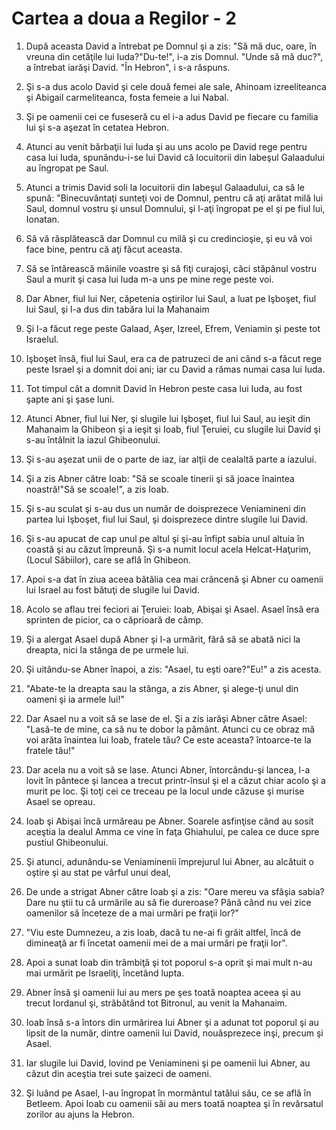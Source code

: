 # Cartea a doua a Regilor - 2

1. După aceasta David a întrebat pe Domnul şi a zis: "Să mă duc, oare, în vreuna din cetăţile lui Iuda?"Du-te!", i-a zis Domnul. "Unde să mă duc?", a întrebat iarăşi David. "În Hebron", i s-a răspuns. 

2. Şi s-a dus acolo David şi cele două femei ale sale, Ahinoam izreeliteanca şi Abigail carmeliteanca, fosta femeie a lui Nabal. 

3. Şi pe oamenii cei ce fuseseră cu el i-a adus David pe fiecare cu familia lui şi s-a aşezat în cetatea Hebron. 

4. Atunci au venit bărbaţii lui Iuda şi au uns acolo pe David rege pentru casa lui Iuda, spunându-i-se lui David că locuitorii din Iabeşul Galaadului au îngropat pe Saul. 

5. Atunci a trimis David soli la locuitorii din Iabeşul Galaadului, ca să le spună: "Binecuvântaţi sunteţi voi de Domnul, pentru că aţi arătat milă lui Saul, domnul vostru şi unsul Domnului, şi l-aţi îngropat pe el şi pe fiul lui, Ionatan. 

6. Să vă răsplătească dar Domnul cu milă şi cu credincioşie, şi eu vă voi face bine, pentru că aţi făcut aceasta. 

7. Să se întărească mâinile voastre şi să fiţi curajoşi, căci stăpânul vostru Saul a murit şi casa lui luda m-a uns pe mine rege peste voi. 

8. Dar Abner, fiul lui Ner, căpetenia oştirilor lui Saul, a luat pe Işboşet, fiul lui Saul, şi l-a dus din tabăra lui la Mahanaim 

9. Şi l-a făcut rege peste Galaad, Aşer, Izreel, Efrem, Veniamin şi peste tot Israelul. 

10. Işboşet însă, fiul lui Saul, era ca de patruzeci de ani când s-a făcut rege peste Israel şi a domnit doi ani; iar cu David a rămas numai casa lui Iuda. 

11. Tot timpul cât a domnit David în Hebron peste casa lui Iuda, au fost şapte ani şi şase luni. 

12. Atunci Abner, fiul lui Ner, şi slugile lui Işboşet, fiul lui Saul, au ieşit din Mahanaim la Ghibeon şi a ieşit şi Ioab, fiul Ţeruiei, cu slugile lui David şi s-au întâlnit la iazul Ghibeonului. 

13. Şi s-au aşezat unii de o parte de iaz, iar alţii de cealaltă parte a iazului. 

14. Şi a zis Abner către Ioab: "Să se scoale tinerii şi să joace înaintea noastră!"Să se scoale!", a zis Ioab. 

15. Şi s-au sculat şi s-au dus un număr de doisprezece Veniamineni din partea lui Işboşet, fiul lui Saul, şi doisprezece dintre slugile lui David. 

16. Şi s-au apucat de cap unul pe altul şi şi-au înfipt sabia unul altuia în coastă şi au căzut împreună. Şi s-a numit locul acela Helcat-Haţurim, (Locul Săbiilor), care se află în Ghibeon. 

17. Apoi s-a dat în ziua aceea bătălia cea mai crâncenă şi Abner cu oamenii lui Israel au fost bătuţi de slugile lui David. 

18. Acolo se aflau trei feciori ai Ţeruiei: Ioab, Abişai şi Asael. Asael însă era sprinten de picior, ca o căprioară de câmp. 

19. Şi a alergat Asael după Abner şi l-a urmărit, fără să se abată nici la dreapta, nici la stânga de pe urmele lui. 

20. Şi uitându-se Abner înapoi, a zis: "Asael, tu eşti oare?"Eu!" a zis acesta. 

21. "Abate-te la dreapta sau la stânga, a zis Abner, şi alege-ţi unul din oameni şi ia armele lui!" 

22. Dar Asael nu a voit să se lase de el. Şi a zis iarăşi Abner către Asael: "Lasă-te de mine, ca să nu te dobor la pământ. Atunci cu ce obraz mă voi arăta înaintea lui Ioab, fratele tău? Ce este aceasta? întoarce-te la fratele tău!" 

23. Dar acela nu a voit să se lase. Atunci Abner, întorcându-şi lancea, l-a lovit în pântece şi lancea a trecut printr-însul şi el a căzut chiar acolo şi a murit pe loc. Şi toţi cei ce treceau pe la locul unde căzuse şi murise Asael se opreau. 

24. Ioab şi Abişai încă urmăreau pe Abner. Soarele asfinţise când au sosit aceştia la dealul Amma ce vine în faţa Ghiahului, pe calea ce duce spre pustiul Ghibeonului. 

25. Şi atunci, adunându-se Veniaminenii împrejurul lui Abner, au alcătuit o oştire şi au stat pe vârful unui deal, 

26. De unde a strigat Abner către Ioab şi a zis: "Oare mereu va sfâşia sabia? Dare nu ştii tu că urmările au să fie dureroase? Până când nu vei zice oamenilor să înceteze de a mai urmări pe fraţii lor?" 

27. "Viu este Dumnezeu, a zis Ioab, dacă tu ne-ai fi grăit altfel, încă de dimineaţă ar fi încetat oamenii mei de a mai urmări pe fraţii lor". 

28. Apoi a sunat Ioab din trâmbiţă şi tot poporul s-a oprit şi mai mult n-au mai urmărit pe Israeliţi, încetând lupta. 

29. Abner însă şi oamenii lui au mers pe şes toată noaptea aceea şi au trecut Iordanul şi, străbătând tot Bitronul, au venit la Mahanaim. 

30. Ioab însă s-a întors din urmărirea lui Abner şi a adunat tot poporul şi au lipsit de la număr, dintre oamenii lui David, nouăsprezece inşi, precum şi Asael. 

31. Iar slugile lui David, lovind pe Veniamineni şi pe oamenii lui Abner, au căzut din aceştia trei sute şaizeci de oameni. 

32. Şi luând pe Asael, l-au îngropat în mormântul tatălui său, ce se află în Betleem. Apoi Ioab cu oamenii săi au mers toată noaptea şi în revărsatul zorilor au ajuns la Hebron. 

